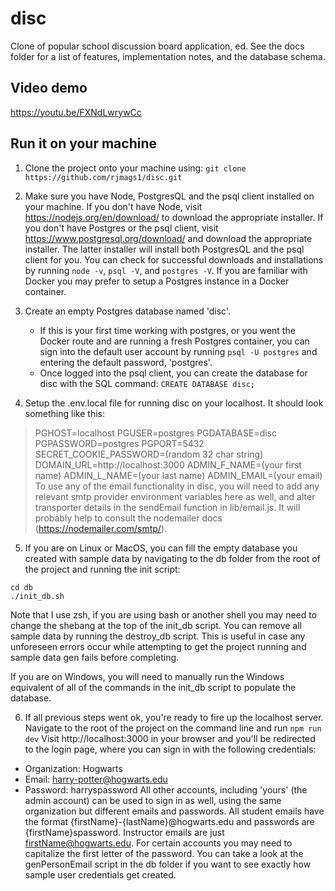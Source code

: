 # disc
Clone of popular school discussion board application, ed. See the
docs folder for a list of features, implementation notes, and the
database schema.


## Video demo
https://youtu.be/FXNdLwrywCc


## Run it on your machine
1. Clone the project onto your machine using:
```git clone https://github.com/rjmags1/disc.git```

2. Make sure you have Node, PostgresQL and the psql client installed on your 
machine. If you don't have Node, visit https://nodejs.org/en/download/ to download the appropriate installer. If you don't have Postgres or the psql client, visit https://www.postgresql.org/download/ and download the appropriate installer. The latter installer will install both PostgresQL and the psql client for you. You can check for successful downloads and installations by running 
`node -v`, `psql -V`, and `postgres -V`.
If you are familiar with Docker you may prefer to setup a Postgres instance in a Docker container.

3. Create an empty Postgres database named 'disc'. 
    - If this is your first time working with postgres, or you went the Docker route and are running a fresh Postgres container, you can sign into the default user account by running 
    ```psql -U postgres```
    and entering the default password, 'postgres'. 
    - Once logged into the psql client,
    you can create the database for disc with the SQL command:
    ```CREATE DATABASE disc;```

4. Setup the .env.local file for running disc on your localhost. It should
look something like this:
> PGHOST=localhost
> PGUSER=postgres
> PGDATABASE=disc
> PGPASSWORD=postgres
> PGPORT=5432
> SECRET_COOKIE_PASSWORD=(random 32 char string)
> DOMAIN_URL=http://localhost:3000
> ADMIN_F_NAME=(your first name)
> ADMIN_L_NAME=(your last name)
> ADMIN_EMAIL=(your email)
To use any of the email functionality in disc, you will need to
add any relevant smtp provider environment variables here as well, and alter
transporter details in the sendEmail function in lib/email.js. It will probably
help to consult the nodemailer docs (https://nodemailer.com/smtp/).

5. If you are on Linux or MacOS, you can fill the empty database you created
with sample data by navigating to the db folder from the root of the project 
and running the init script:
```
cd db
./init_db.sh
```
Note that I use zsh, if you are using bash or another shell you may need to 
change the shebang at the top of the init_db script. You can remove all sample
data by running the destroy_db script. This is useful in case any unforeseen
errors occur while attempting to get the project running and sample data gen
fails before completing. 

If you are on Windows, you will need to manually run the Windows equivalent of
all of the commands in the init_db script to populate the database.

6. If all previous steps went ok, you're ready to fire up the localhost server. Navigate to the root of the project on the command line and run
```npm run dev```
Visit http://localhost:3000 in your browser and you'll be redirected to the login
page, where you can sign in with the following credentials:
- Organization: Hogwarts
- Email: harry-potter@hogwarts.edu
- Password: harryspassword
All other accounts, including 'yours' (the admin account) can be used to sign in
as well, using the same organization but different emails and passwords. All student emails have the format {firstName}-{lastName}@hogwarts.edu and passwords
are {firstName}spassword. Instructor emails are just firstName@hogwarts.edu.
For certain accounts you may need to capitalize the first letter of the password.
You can take a look at the genPersonEmail script in the db folder if you want
to see exactly how sample user credentials get created.